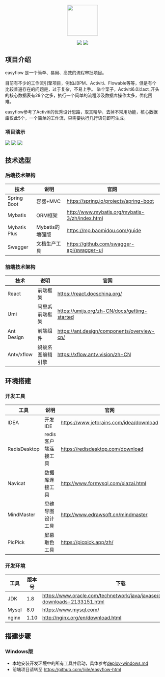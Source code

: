 <p align="center">
    <a href="https://github.com/lijile/easyflow" target="_blank">
        <img src="https://img-blog.csdnimg.cn/fbcac5c9975f47a29b8fea76ec995ba2.png#pic_center" width="100px"/>
    </a>
</p>
<p align="center">
    <a target="_blank" href="https://www.oracle.com/technetwork/java/javase/downloads/index.html"><img src="https://img.shields.io/badge/JDK-1.8+-green.svg" /></a>
    <a target="_blank" href="LICENSE"><img src="https://img.shields.io/:license-MIT-blue.svg"></a>
</p>

## 项目介绍
easyflow 是一个简单、易用、高效的流程审批项目。

目前有不少的工作流引擎项目，例如JBPM、Activiti、Flowable等等，但是有个比较普遍存在的问题是，过于复杂，不易上手。
举个栗子，Activiti6.0以act_开头的核心数据表有28个之多，执行一个简单的流程涉及数据库操作太多，优化困难。

easyflow参考了Activiti的优秀设计思路，取其精华，去掉不常用功能，核心数据库仅此5个，一个简单的工作流，只需要执行几行语句即可生成。




### 项目演示
![](https://raw.githubusercontent.com/lijile/easyflow/master/doc/images/flow_definition.jpg)
![](https://raw.githubusercontent.com/lijile/easyflow/master/doc/images/task_list.jpg)
![](https://raw.githubusercontent.com/lijile/easyflow/master/doc/images/task_approve.jpg)



## 技术选型

### 后端技术架构

| 技术         | 说明            | 官网 |
| ------------ | --------------- | ---- |
| Spring Boot  | 容器+MVC        |  https://spring.io/projects/spring-boot    |
| Mybatis      | ORM框架         |  http://www.mybatis.org/mybatis-3/zh/index.html   |
| Mybatis Plus | Mybatis的增强版 |   https://mp.baomidou.com/guide   |
| Swagger      | 文档生产工具    |   https://github.com/swagger-api/swagger-ui   |


### 前端技术架构

| 技术       | 说明           | 官网                                         |
| ---------- | -------------- | -------------------------------------------- |
| React      | 前端框架       | https://react.docschina.org/                 |
| Umi        | 阿里系前端框架 | https://umijs.org/zh-CN/docs/getting-started |
| Ant Design | 前端组件       | https://ant.design/components/overview-cn/   |
| Antv/xflow | 蚂蚁系图编辑引擎       | https://xflow.antv.vision/zh-CN   |




## 环境搭建

### 开发工具

工具 | 说明 | 官网
----|----|----
IDEA | 开发IDE | https://www.jetbrains.com/idea/download
RedisDesktop | redis客户端连接工具 | https://redisdesktop.com/download
Navicat | 数据库连接工具 | http://www.formysql.com/xiazai.html
MindMaster | 思维导图设计工具 | http://www.edrawsoft.cn/mindmaster
PicPick | 屏幕取色工具 | https://picpick.app/zh/

### 开发环境

工具 | 版本号 | 下载
----|----|----
JDK | 1.8 | https://www.oracle.com/technetwork/java/javase/downloads/jdk8-downloads-2133151.html
Mysql | 8.0 | https://www.mysql.com/
nginx | 1.10 | http://nginx.org/en/download.html



## 搭建步骤

### Windows版
- 本地安装开发环境中的所有工具并启动，具体参考[deploy-windows.md](doc/deploy/deploy_windows.md)
- 前端项目请转至 https://github.com/lijile/easyflow-html
